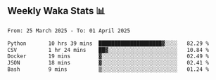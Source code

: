 ## Weekly Waka Stats 📊
<!--START_SECTION:waka-->

```txt
From: 25 March 2025 - To: 01 April 2025

Python       10 hrs 39 mins  ████████████████████▓░░░░   82.29 %
CSV          1 hr 24 mins    ██▓░░░░░░░░░░░░░░░░░░░░░░   10.84 %
Docker       19 mins         ▓░░░░░░░░░░░░░░░░░░░░░░░░   02.49 %
JSON         18 mins         ▓░░░░░░░░░░░░░░░░░░░░░░░░   02.41 %
Bash         9 mins          ▒░░░░░░░░░░░░░░░░░░░░░░░░   01.24 %
```

<!--END_SECTION:waka-->

<!--

Here are some ideas to get you started:

- 🔭 I’m currently working on (way to add branches committed on)
- 🌱 I’m currently learning Web Frameworks and Machine Learning! (Lisp, JS (react & angular), Python, and __)
- 💬 Ask me about ...
- 📫 How to reach me: 
- 😄 Pronouns: He/Him/His
- ⚡ Fun fact: ...

that-recsys-lab
-->
